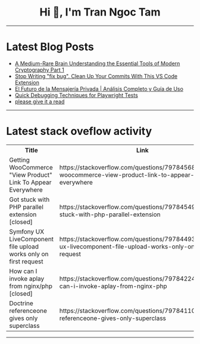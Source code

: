 <h1 align="center">Hi 👋, I'm Tran Ngoc Tam</h1>

---

# Latest Blog Posts 
<!-- BLOG-POST-LIST:START -->
- [A Medium-Rare Brain Understanding the Essential Tools of Modern Cryptography Part 1](https://dev.to/ayda_ma04a645d96526b/a-medium-rare-brain-understanding-the-essential-tools-of-modern-cryptography-part-1-2nc8)
- [Stop Writing &quot;fix bug&quot;. Clean Up Your Commits With This VS Code Extension](https://dev.to/prismcoder/stop-writing-fix-bug-clean-up-your-commits-with-this-vs-code-extension-jof)
- [El Futuro de la Mensajería Privada | Análisis Completo y Guía de Uso](https://dev.to/oliverholiveros/el-futuro-de-la-mensajeria-privada-analisis-completo-y-guia-de-uso-3b84)
- [Quick Debugging Techniques for Playwright Tests](https://dev.to/pranav_bharti/quick-debugging-techniques-for-playwright-tests-17kg)
- [please give it a read](https://dev.to/guna01/please-give-it-a-read-3n8b)
<!-- BLOG-POST-LIST:END -->

---

# Latest stack oveflow activity
<table>
  <tr><th>Title</th><th>Link</th></tr>
  <!-- STACKOVERFLOW:START --><tr><td>Getting WooCommerce &quot;View Product&quot; Link To Appear Everywhere</td><td>https://stackoverflow.com/questions/79784568/getting-woocommerce-view-product-link-to-appear-everywhere</td></tr><tr><td>Got stuck with PHP parallel extension [closed]</td><td>https://stackoverflow.com/questions/79784549/got-stuck-with-php-parallel-extension</td></tr><tr><td>Symfony UX LiveComponent file upload works only on first request</td><td>https://stackoverflow.com/questions/79784493/symfony-ux-livecomponent-file-upload-works-only-on-first-request</td></tr><tr><td>How can I invoke aplay from nginx/php [closed]</td><td>https://stackoverflow.com/questions/79784224/how-can-i-invoke-aplay-from-nginx-php</td></tr><tr><td>Doctrine referenceone gives only superclass</td><td>https://stackoverflow.com/questions/79784110/doctrine-referenceone-gives-only-superclass</td></tr><!-- STACKOVERFLOW:END -->
</table>

---


